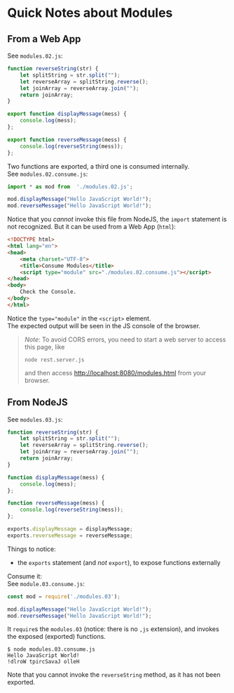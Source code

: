 # Quick Notes about Modules

## From a Web App
See `modules.02.js`:
```javascript
function reverseString(str) {
    let splitString = str.split("");
    let reverseArray = splitString.reverse();
    let joinArray = reverseArray.join("");
    return joinArray;
}

export function displayMessage(mess) {
	console.log(mess);
};

export function reverseMessage(mess) {
	console.log(reverseString(mess));
};
```
Two functions are exported, a third one is consumed internally.  
See `modules.02.consume.js`:
```javascript
import * as mod from  './modules.02.js';

mod.displayMessage("Hello JavaScript World!");
mod.reverseMessage("Hello JavaScript World!");
```
Notice that you _cannot_ invoke this file from NodeJS, the `import` statement is not recognized.
But it can be used from a Web App (`html`):
```html
<!DOCTYPE html>
<html lang="en">
<head>
    <meta charset="UTF-8">
    <title>Consume Modules</title>
    <script type="module" src="./modules.02.consume.js"></script>
</head>
<body>
    Check the Console.
</body>
</html>
```
Notice the `type="module"` in the `<script>` element.   
The expected output will be seen in the JS console of the browser. 
> _Note_: To avoid CORS errors, you need to start a web server to access this page, like 
> ```
> node rest.server.js
> ```
> and then access <http://localhost:8080/modules.html> from your browser.

## From NodeJS
See `modules.03.js`:
```javascript
function reverseString(str) {
    let splitString = str.split("");
    let reverseArray = splitString.reverse();
    let joinArray = reverseArray.join("");
    return joinArray;
}

function displayMessage(mess) {
	console.log(mess);
};

function reverseMessage(mess) {
	console.log(reverseString(mess));
};

exports.displayMessage = displayMessage;
exports.reverseMessage = reverseMessage;
```

Things to notice:  
- the `exports` statement (and _not_ `export`), to expose functions externally

Consume it:  
See `module.03.consume.js`:
```javascript
const mod = require('./modules.03');

mod.displayMessage("Hello JavaScript World!");
mod.reverseMessage("Hello JavaScript World!");
```
It `require`s the `modules.03` (notice: there is no `,js` extension), and invokes the exposed (exported)
functions.

```
$ node modules.03.consume.js 
Hello JavaScript World!
!dlroW tpircSavaJ olleH
```

Note that you cannot invoke the `reverseString` method, as it has not been exported.